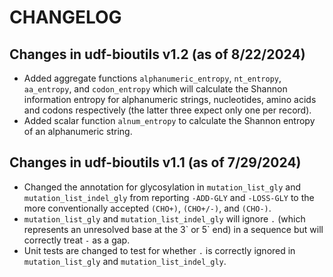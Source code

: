 # CHANGELOG #

## Changes in udf-bioutils v1.2 (as of 8/22/2024) ##

- Added aggregate functions `alphanumeric_entropy`, `nt_entropy`, `aa_entropy`, and `codon_entropy` which will calculate the Shannon information entropy for alphanumeric strings, nucleotides, amino acids and codons respectively (the latter three expect only one per record).
- Added scalar function `alnum_entropy` to calculate the Shannon entropy of an alphanumeric string.

## Changes in udf-bioutils v1.1 (as of 7/29/2024) ##

- Changed the annotation for glycosylation in `mutation_list_gly` and `mutation_list_indel_gly` from reporting `-ADD-GLY` and `-LOSS-GLY` to the more conventionally accepted `(CHO+)`, `(CHO+/-)`, and `(CHO-)`.
- `mutation_list_gly` and `mutation_list_indel_gly` will ignore `.` (which represents an unresolved base at the 3\` or 5\` end) in a sequence but will correctly treat `-` as a gap.
- Unit tests are changed to test for whether `.` is correctly ignored in `mutation_list_gly` and `mutation_list_indel_gly`.
